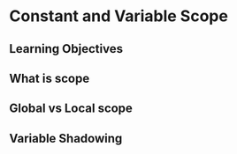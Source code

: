 # Constant and Variable Scope


## Learning Objectives


## What is scope

## Global vs Local scope

## Variable Shadowing





